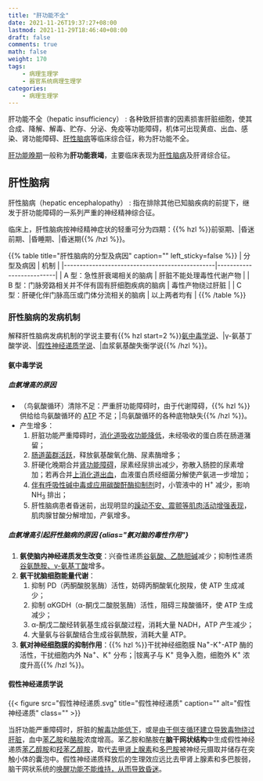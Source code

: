 ```yaml
---
title: "肝功能不全"
date: 2021-11-26T19:37:27+08:00
lastmod: 2021-11-29T18:46:40+08:00
draft: false
comments: true
math: false
weight: 170
tags:
    - 病理生理学
    - 器官系统病理生理学
categories:
    - 病理生理学
---
```


肝功能不全（hepatic insufficiency）
: 各种致肝损害的因素损害肝脏细胞，使其合成、降解、解毒、贮存、分泌、免疫等功能障碍，机体可出现黄疸、出血、感染、肾功能障碍、[肝性脑病](#肝性脑病)等临床综合征，称为肝功能不全。

<ins>肝功能晚期</ins>一般称为**肝功能衰竭**，主要临床表现为[肝性脑病](#肝性脑病)及肝肾综合征。

## 肝性脑病

肝性脑病（hepatic encephalopathy）
: 指在排除其他已知脑疾病的前提下，继发于肝功能障碍的一系列严重的神经精神综合征。

临床上，肝性脑病按神经精神症状的轻重可分为四期：{{% hzl %}}前驱期、|昏迷前期、|昏睡期、|昏迷期{{% /hzl %}}。

{{% table title="肝性脑病的分型及病因" caption="" left_sticky=false %}}
| 分型及病因                                     | 机制                     |
|------------------------------------------------|--------------------------|
| A 型：急性肝衰竭相关的脑病                     | 肝脏不能处理毒性代谢产物 |
| B 型：门脉旁路相关并不伴有固有肝细胞疾病的脑病 | 毒性产物绕过肝脏         |
| C 型：肝硬化伴门脉高压或门体分流相关的脑病     | 以上两者均有             |
{{% /table %}}

### 肝性脑病的发病机制

解释肝性脑病发病机制的学说主要有{{% hzl start=2 %}}[氨中毒学说](#氨中毒学说)、|γ-氨基丁酸学说、|[假性神经递质学说](#假性神经递质学说)、|血浆氨基酸失衡学说{{% /hzl %}}。

#### 氨中毒学说

##### 血氨增高的原因

- （鸟氨酸循环）清除不足：严重肝功能障碍时，由于代谢障碍，{{% hzl %}}供给给鸟氨酸循环的 <ins>ATP</ins> 不足；|鸟氨酸循环的各种底物缺失{{% /hzl %}}。
- 产生增多：
    1. 肝脏功能严重障碍时，<ins>消化道吸收功能降低</ins>，未经吸收的蛋白质在肠道潴留；
    2. <ins>肠道菌群活跃</ins>，释放氨基酸氧化酶、尿素酶增多；
    3. 肝硬化晚期合并<ins>肾功能障碍</ins>，尿素经尿排出减少，弥散入肠腔的尿素增加；若再合并<ins>上消化道出血</ins>，血液蛋白质经细菌分解使产氨进一步增加；
    4. <ins>伴有呼吸性碱中毒或应用碳酸酐酶抑制剂</ins>时，小管液中的 H<sup>+</sup> 减少，影响 NH<sub>3</sub> 排出；
    5. 肝性脑病患者昏迷前，出现明显的<ins>躁动不安、震颤等肌肉活动增强表现</ins>，肌肉腺甘酸分解增加，产氨增多。

##### 血氨增高引起肝性脑病的原因 {alias="氨对脑的毒性作用"}

1. **氨使脑内神经递质发生改变**：兴奋性递质<ins>谷氨酸、乙酰胆碱</ins>减少；抑制性递质<ins>谷氨酰胺、γ-氨基丁酸</ins>增多。
2. **氨干扰脑细胞能量代谢**：
    1. 抑制 PD（丙酮酸脱氢酶）活性，妨碍丙酮酸氧化脱羧，使 ATP 生成减少；
    2. 抑制 αKGDH（α-酮戊二酸脱氢酶）活性，阻碍三羧酸循环，使 ATP 生成减少；
    3. α-酮戊二酸经转氨基生成谷氨酸过程，消耗大量 NADH，ATP 产生减少；
    4. 大量氨与谷氨酸结合生成谷氨酰胺，消耗大量 ATP。
3. **氨对神经细胞膜的抑制作用**：{{% hzl %}}干扰神经细胞膜 Na<sup>+</sup>-K<sup>+</sup>-ATP 酶的活性，干扰细胞内外 Na<sup>+</sup>、K<sup>+</sup> 分布；|铵离子与 K<sup>+</sup> 竞争入胞，细胞外 K<sup>+</sup> 浓度升高{{% /hzl %}}。

#### 假性神经递质学说

{{< figure src="假性神经递质.svg" title="假性神经递质" caption="" alt="假性神经递质" class="" >}}

当肝功能严重障碍时，肝脏的<ins>解毒功能低下</ins>，或是<ins>由于侧支循环建立导致毒物绕过肝脏</ins>，血中<ins>苯乙胺</ins>和<ins>酪胺</ins>浓度增高。苯乙胺和酪胺在**脑干网状结构**中生成假性神经递质<ins>苯乙醇胺</ins>和<ins>羟苯乙醇胺</ins>，取代<ins>去甲肾上腺素</ins>和<ins>多巴胺</ins>被神经元摄取并储存在突触小体的囊泡中。假性神经递质释放后的生理效应远比去甲肾上腺素和多巴胺弱，脑干网状系统的<ins>唤醒功能不能维持，从而导致昏迷</ins>。
